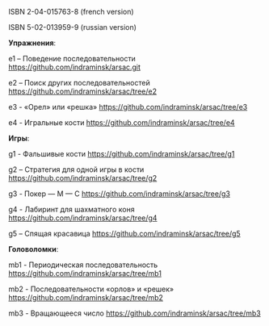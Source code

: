 ISBN 2-04-015763-8 (french version)

ISBN 5-02-013959-9 (russian version)


<strong>Упражнения</strong>:

e1 – Поведение последовательности
https://github.com/indraminsk/arsac.git

e2 – Поиск других последовательностей
https://github.com/indraminsk/arsac/tree/e2

e3 - «Орел» или «решка»
https://github.com/indraminsk/arsac/tree/e3

e4 - Игральные кости
https://github.com/indraminsk/arsac/tree/e4


<strong>Игры</strong>:

g1 - Фальшивые кости
https://github.com/indraminsk/arsac/tree/g1

g2 – Стратегия для одной игры в кости
https://github.com/indraminsk/arsac/tree/g2

g3 - Покер — М — С
https://github.com/indraminsk/arsac/tree/g3

g4 - Лабиринт для шахматного коня
https://github.com/indraminsk/arsac/tree/g4

g5 – Спящая красавица
https://github.com/indraminsk/arsac/tree/g5


<strong>Головоломки</strong>:

mb1 - Периодическая последовательность
https://github.com/indraminsk/arsac/tree/mb1

mb2 - Последовательности «орлов» и «решек»
https://github.com/indraminsk/arsac/tree/mb2

mb3 - Вращающееся число
https://github.com/indraminsk/arsac/tree/mb3
